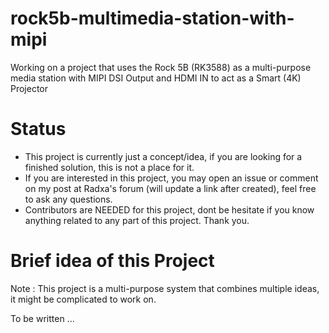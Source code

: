# rock5b-multimedia-station-with-mipi

Working on a project that uses the Rock 5B (RK3588) as a multi-purpose media station with MIPI DSI Output and HDMI IN to act as a Smart (4K) Projector

# Status
- This project is currently just a concept/idea, if you are looking for a finished solution, this is not a place for it.
- If you are interested in this project, you may open an issue or comment on my post at Radxa's forum (will update a link after created), feel free to ask any questions. 
- Contributors are NEEDED for this project, dont be hesitate if you know anything related to any part of this project. Thank you.

# Brief idea of this Project
Note : This project is a multi-purpose system that combines multiple ideas, it might be complicated to work on.

To be written ...
